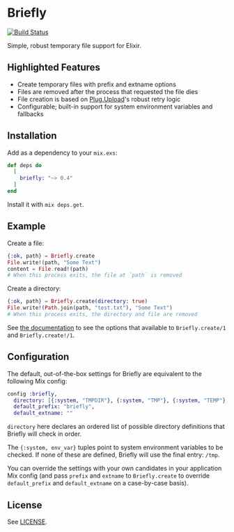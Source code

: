 Briefly
=======
[![Build Status](https://travis-ci.org/CargoSense/briefly.svg?branch=master)](https://travis-ci.org/CargoSense/briefly)

Simple, robust temporary file support for Elixir.

## Highlighted Features

* Create temporary files with prefix and extname options
* Files are removed after the process that requested the file dies
* File creation is based on [Plug.Upload](http://hexdocs.pm/plug/Plug.Upload.html)'s robust retry logic
* Configurable; built-in support for system environment variables and fallbacks

## Installation

Add as a dependency to your `mix.exs`:

```elixir
def deps do
  [
    briefly: "~> 0.4"
  ]
end
```

Install it with `mix deps.get`.

## Example

Create a file:

```elixir
{:ok, path} = Briefly.create
File.write!(path, "Some Text")
content = File.read!(path)
# When this process exits, the file at `path` is removed
```

Create a directory:

```elixir
{:ok, path} = Briefly.create(directory: true)
File.write!(Path.join(path, "test.txt"), "Some Text")
# When this process exits, the directory and file are removed
```

See [the documentation](http://hexdocs.pm/briefly/Briefly.html#create/1) to see
the options that available to `Briefly.create/1` and `Briefly.create!/1`.

## Configuration

The default, out-of-the-box settings for Briefly are equivalent to the
following Mix config:

```elixir
config :briefly,
  directory: [{:system, "TMPDIR"}, {:system, "TMP"}, {:system, "TEMP"}, "/tmp"],
  default_prefix: "briefly",
  default_extname: ""
  ```

`directory` here declares an ordered list of possible directory definitions that Briefly will check in order.

The `{:system, env_var}` tuples point to system environment variables to be checked. If none of these are defined, Briefly will use the final entry: `/tmp`.

You can override the settings with your own candidates in your application Mix
config (and pass `prefix` and `extname` to `Briefly.create` to override
`default_prefix` and `default_extname` on a case-by-case basis).

## License

See [LICENSE](./LICENSE).
